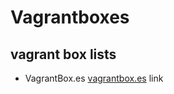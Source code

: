# Vagrantboxes

## vagrant box lists

+ VagrantBox.es [vagrantbox.es](http://www.vagrantbox.es) link



